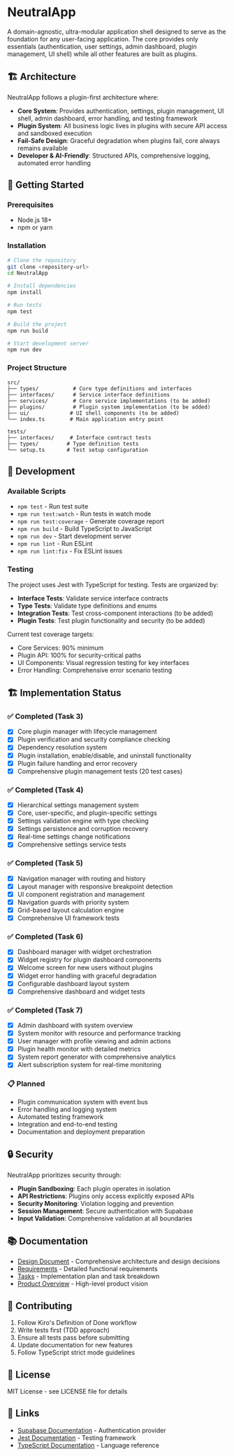 # NeutralApp

A domain-agnostic, ultra-modular application shell designed to serve as the foundation for any user-facing application. The core provides only essentials (authentication, user settings, admin dashboard, plugin management, UI shell) while all other features are built as plugins.

## 🏗️ Architecture

NeutralApp follows a plugin-first architecture where:
- **Core System**: Provides authentication, settings, plugin management, UI shell, admin dashboard, error handling, and testing framework
- **Plugin System**: All business logic lives in plugins with secure API access and sandboxed execution
- **Fail-Safe Design**: Graceful degradation when plugins fail, core always remains available
- **Developer & AI-Friendly**: Structured APIs, comprehensive logging, automated error handling

## 🚀 Getting Started

### Prerequisites
- Node.js 18+ 
- npm or yarn

### Installation

```bash
# Clone the repository
git clone <repository-url>
cd NeutralApp

# Install dependencies
npm install

# Run tests
npm test

# Build the project
npm run build

# Start development server
npm run dev
```

### Project Structure

```
src/
├── types/           # Core type definitions and interfaces
├── interfaces/      # Service interface definitions
├── services/        # Core service implementations (to be added)
├── plugins/         # Plugin system implementation (to be added)
├── ui/             # UI shell components (to be added)
└── index.ts        # Main application entry point

tests/
├── interfaces/     # Interface contract tests
├── types/         # Type definition tests
└── setup.ts       # Test setup configuration
```

## 🔧 Development

### Available Scripts

- `npm test` - Run test suite
- `npm run test:watch` - Run tests in watch mode
- `npm run test:coverage` - Generate coverage report
- `npm run build` - Build TypeScript to JavaScript
- `npm run dev` - Start development server
- `npm run lint` - Run ESLint
- `npm run lint:fix` - Fix ESLint issues

### Testing

The project uses Jest with TypeScript for testing. Tests are organized by:
- **Interface Tests**: Validate service interface contracts
- **Type Tests**: Validate type definitions and enums
- **Integration Tests**: Test cross-component interactions (to be added)
- **Plugin Tests**: Test plugin functionality and security (to be added)

Current test coverage targets:
- Core Services: 90% minimum
- Plugin API: 100% for security-critical paths
- UI Components: Visual regression testing for key interfaces
- Error Handling: Comprehensive error scenario testing

## 🏗️ Implementation Status

### ✅ Completed (Task 3)
- [x] Core plugin manager with lifecycle management
- [x] Plugin verification and security compliance checking
- [x] Dependency resolution system
- [x] Plugin installation, enable/disable, and uninstall functionality
- [x] Plugin failure handling and error recovery
- [x] Comprehensive plugin management tests (20 test cases)

### ✅ Completed (Task 4)
- [x] Hierarchical settings management system
- [x] Core, user-specific, and plugin-specific settings
- [x] Settings validation engine with type checking
- [x] Settings persistence and corruption recovery
- [x] Real-time settings change notifications
- [x] Comprehensive settings service tests

### ✅ Completed (Task 5)
- [x] Navigation manager with routing and history
- [x] Layout manager with responsive breakpoint detection
- [x] UI component registration and management
- [x] Navigation guards with priority system
- [x] Grid-based layout calculation engine
- [x] Comprehensive UI framework tests

### ✅ Completed (Task 6)
- [x] Dashboard manager with widget orchestration
- [x] Widget registry for plugin dashboard components
- [x] Welcome screen for new users without plugins
- [x] Widget error handling with graceful degradation
- [x] Configurable dashboard layout system
- [x] Comprehensive dashboard and widget tests

### ✅ Completed (Task 7)
- [x] Admin dashboard with system overview
- [x] System monitor with resource and performance tracking
- [x] User manager with profile viewing and admin actions
- [x] Plugin health monitor with detailed metrics
- [x] System report generator with comprehensive analytics
- [x] Alert subscription system for real-time monitoring

### 📋 Planned
- Plugin communication system with event bus
- Error handling and logging system
- Automated testing framework
- Integration and end-to-end testing
- Documentation and deployment preparation

## 🔒 Security

NeutralApp prioritizes security through:
- **Plugin Sandboxing**: Each plugin operates in isolation
- **API Restrictions**: Plugins only access explicitly exposed APIs
- **Security Monitoring**: Violation logging and prevention
- **Session Management**: Secure authentication with Supabase
- **Input Validation**: Comprehensive validation at all boundaries

## 📚 Documentation

- [Design Document](.kiro/specs/neutral-app/design.md) - Comprehensive architecture and design decisions
- [Requirements](.kiro/specs/neutral-app/requirements.md) - Detailed functional requirements
- [Tasks](.kiro/specs/neutral-app/tasks.md) - Implementation plan and task breakdown
- [Product Overview](.kiro/steering/product.md) - High-level product vision

## 🤝 Contributing

1. Follow Kiro's Definition of Done workflow
2. Write tests first (TDD approach)
3. Ensure all tests pass before submitting
4. Update documentation for new features
5. Follow TypeScript strict mode guidelines

## 📄 License

MIT License - see LICENSE file for details

## 🔗 Links

- [Supabase Documentation](https://supabase.com/docs) - Authentication provider
- [Jest Documentation](https://jestjs.io/docs/getting-started) - Testing framework
- [TypeScript Documentation](https://www.typescriptlang.org/docs/) - Language reference 